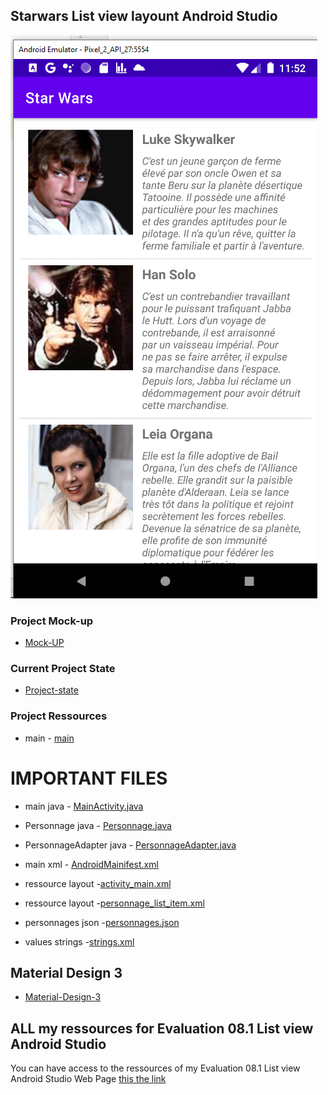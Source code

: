 ## Starwars List view layount Android Studio

![Screen-List-View](./StarWars.png) 

### Project Mock-up

* [Mock-UP]()

### Current Project State

* [Project-state]()

### Project Ressources
* main
        - [main](../StarWars/app/src/main/)

# IMPORTANT FILES
* main java
        - [MainActivity.java](../StarWars/app/src/main/java/ca/collegelacite/starwars/MainActivity.java)
* Personnage java
        - [Personnage.java](../StarWars/app/src/main/java/ca/collegelacite/starwars/Personnage.java)  
* PersonnageAdapter java
        - [PersonnageAdapter.java](../StarWars/app/src/main/java/ca/collegelacite/starwars/PersonnageAdapter.java)  

* main xml - [AndroidMainifest.xml](../StarWars/app/src/main/AndroidManifest.xml)   

* ressource layout -[activity_main.xml](../StarWars/app/src/main/res/layout/activity_main.xml)
* ressource layout -[personnage_list_item.xml](../StarWars/app/src/main/res/layout/personnage_list_item.xml)


* personnages json -[personnages.json](../StarWars/app/src/main/assets/personnages.json)
* values strings -[strings.xml](../StarWars/app/src/main/res/values/strings.xml)

##  Material Design 3

* [Material-Design-3](https://m3.material.io/)

##  ALL my ressources for Evaluation 08.1 List view Android Studio

You can have access to the ressources of my Evaluation 08.1 List view Android Studio Web Page [this the link](https://github.com/MiguelJerome/StarWars) 
